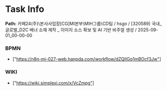 # Task Info

**Path:** 카페24(주)\본사사업장\[CG]MI본부\MIH그룹\CD팀 / hsgo / [320589] 국내_글로벌_D2C 배너 소재 제작 _ 이미지 소스 확보 및 AI 기반 비주얼 생성 / 2025-09-01_00-00-00

### BPMN
- ["https://n8n-mi-027-web.hanpda.com/workflow/dZQIIGq1mBOcf3Jw"]

### WIKI
- ["https://wiki.simplexi.com/x/VcZmpg"]

